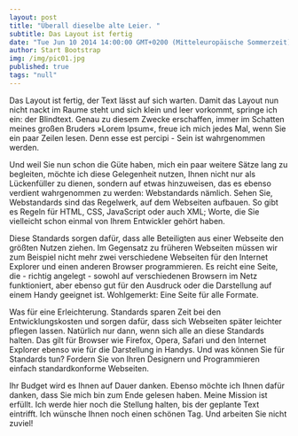 ```yaml
---
layout: post
title: "Überall dieselbe alte Leier. "
subtitle: Das Layout ist fertig
date: "Tue Jun 10 2014 14:00:00 GMT+0200 (Mitteleuropäische Sommerzeit)"
author: Start Bootstrap
img: /img/pic01.jpg
published: true
tags: "null"
---
```


Das Layout ist fertig, der Text lässt auf sich warten. Damit das Layout nun nicht nackt im Raume steht und sich klein und leer vorkommt, springe ich ein: der Blindtext. Genau zu diesem Zwecke erschaffen, immer im Schatten meines großen Bruders »Lorem Ipsum«, freue ich mich jedes Mal, wenn Sie ein paar Zeilen lesen. Denn esse est percipi - Sein ist wahrgenommen werden.

Und weil Sie nun schon die Güte haben, mich ein paar weitere Sätze lang zu begleiten, möchte ich diese Gelegenheit nutzen, Ihnen nicht nur als Lückenfüller zu dienen, sondern auf etwas hinzuweisen, das es ebenso verdient wahrgenommen zu werden: Webstandards nämlich. Sehen Sie, Webstandards sind das Regelwerk, auf dem Webseiten aufbauen. So gibt es Regeln für HTML, CSS, JavaScript oder auch XML; Worte, die Sie vielleicht schon einmal von Ihrem Entwickler gehört haben.

Diese Standards sorgen dafür, dass alle Beteiligten aus einer Webseite den größten Nutzen ziehen. Im Gegensatz zu früheren Webseiten müssen wir zum Beispiel nicht mehr zwei verschiedene Webseiten für den Internet Explorer und einen anderen Browser programmieren. Es reicht eine Seite, die - richtig angelegt - sowohl auf verschiedenen Browsern im Netz funktioniert, aber ebenso gut für den Ausdruck oder die Darstellung auf einem Handy geeignet ist. Wohlgemerkt: Eine Seite für alle Formate.

Was für eine Erleichterung. Standards sparen Zeit bei den Entwicklungskosten und sorgen dafür, dass sich Webseiten später leichter pflegen lassen. Natürlich nur dann, wenn sich alle an diese Standards halten. Das gilt für Browser wie Firefox, Opera, Safari und den Internet Explorer ebenso wie für die Darstellung in Handys. Und was können Sie für Standards tun? Fordern Sie von Ihren Designern und Programmieren einfach standardkonforme Webseiten.

Ihr Budget wird es Ihnen auf Dauer danken. Ebenso möchte ich Ihnen dafür danken, dass Sie mich bin zum Ende gelesen haben. Meine Mission ist erfüllt. Ich werde hier noch die Stellung halten, bis der geplante Text eintrifft. Ich wünsche Ihnen noch einen schönen Tag. Und arbeiten Sie nicht zuviel!